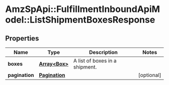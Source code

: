 # AmzSpApi::FulfillmentInboundApiModel::ListShipmentBoxesResponse

## Properties
Name | Type | Description | Notes
------------ | ------------- | ------------- | -------------
**boxes** | [**Array&lt;Box&gt;**](Box.md) | A list of boxes in a shipment. | 
**pagination** | [**Pagination**](Pagination.md) |  | [optional] 


